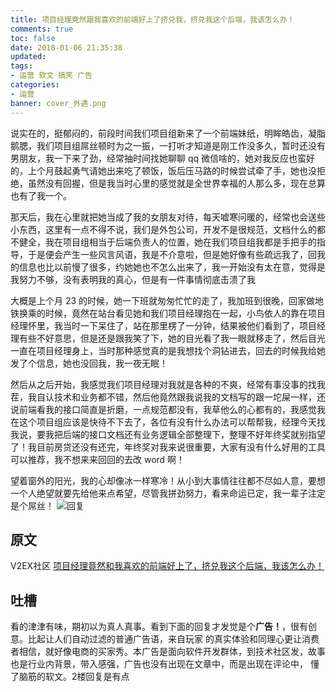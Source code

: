 ```yaml
---
title: 项目经理竟然跟我喜欢的前端好上了挤兑我，挤兑我这个后端，我该怎么办！
comments: true
toc: false
date: 2018-01-06 21:35:38
updated:
tags:
- 运营 软文 搞笑 广告
categories:
- 运营
banner: cover_外遇.png
---
```

说实在的，挺郁闷的，前段时间我们项目组新来了一个前端妹纸，明眸皓齿，凝脂鹅腮，我们项目组屌丝顿时为之一振，一打听才知道是刚工作没多久，暂时还没有男朋友，我一下来了劲，经常抽时间找她聊聊 qq 微信啥的，她对我反应也蛮好的，上个月鼓起勇气请她出来吃了顿饭，饭后压马路的时候尝试牵了手，她也没拒绝，虽然没有回握，但是我当时心里的感觉就是全世界幸福的人那么多，现在总算也有了我一个。 

那天后，我在心里就把她当成了我的女朋友对待，每天嘘寒问暖的，经常也会送些小东西，这里有一点不得不说，我们是外包公司，开发不是很规范，文档什么的都不健全，我在项目组相当于后端负责人的位置，她在我们项目组我都是手把手的指导，于是便会产生一些风言风语，我是不介意啦，但是她好像有些疏远我了，回我的信息也比以前慢了很多，约她她也不怎么出来了，我一开始没有太在意，觉得是我努力不够，没有表明我的真心，但是有一件事情彻底击溃了我 

大概是上个月 23 的时候，她一下班就匆匆忙忙的走了，我加班到很晚，回家做地铁换乘的时候，竟然在站台看见她和我们项目经理抱在一起，小鸟依人的靠在项目经理怀里，我当时一下呆住了，站在那里楞了一分钟，结果被他们看到了，项目经理有些不好意思，但是还是跟我笑了下，她的目光看了我一眼就移走了，然后目光一直在项目经理身上，当时那种感觉真的是我想找个洞钻进去，回去的时候我给她发了个信息，她也没回我，我一夜无眠！ 

然后从之后开始，我感觉我们项目经理对我就是各种的不爽，经常有事没事的找我茬，我自认技术和业务都不错，然后他竟然跟我说我的文档写的跟一坨屎一样，还说前端看我的接口简直是折磨，一点规范都没有，我草他么的心都有的，我感觉我在这个项目组应该是快待不下去了，各位有没有什么办法可以帮帮我，经理今天找我说，要我把后端的接口文档还有业务逻辑全部整理下，整理不好年终奖就别指望了！我目前房贷还没有还完，年终奖对我来说很重要，大家有没有什么好用的工具可以推荐，我不想来来回回的去改 word 啊！ 

望着窗外的阳光，我的心却像冰一样寒冷！从小到大事情往往都不尽如人意，要想一个人绝望就要先给他来点希望，尽管我拼劲努力，看来命运已定，我一辈子注定是个屌丝！
![回复](项目经理竟然跟我喜欢的前端好上了_回复.png)


## 原文
V2EX社区 [项目经理竟然和我喜欢的前端好上了，挤兑我这个后端，我该怎么办！](https://www.v2ex.com/t/420269?p=1)

## 吐槽
看的津津有味，期初以为真人真事。看到下面的回复才发觉是个**广告！**，很有创意。比起让人们自动过滤的普通广告语，来自玩家
的真实体验和同理心更让消费者相信，就好像电商的买家秀。本广告是面向软件开发群体，到技术社区发，故事也是行业内背景，带入感强，广告也没有出现在文章中，而是出现在评论中，
懂了脑筋的软文。2楼回复是有点